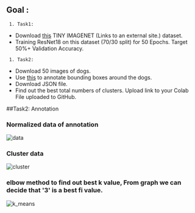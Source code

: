## Goal :
```
 1. Task1:
```
 *  Download [this](http://cs231n.stanford.edu/tiny-imagenet-200.zip) TINY IMAGENET (Links to an external site.) dataset. 
 *  Training ResNet18 on this dataset (70/30 split) for 50 Epochs. Target 50%+ Validation Accuracy.  
```
 1. Task2:  
```
 * Download 50 images of dogs. 
 * Use [this](http://www.robots.ox.ac.uk/~vgg/software/via/via_demo.html) to annotate bounding boxes around the dogs.
 * Download JSON file. 
 * Find out the best total numbers of clusters. Upload link to your Colab File uploaded to GitHub. 


##Task2:  Annotation

### Normalized data of annotation
![data](https://github.com/sajnanshetty/deep-learning/blob/master/s12/annotation/normalized_data.PNG)

### Cluster data
![cluster](https://github.com/sajnanshetty/deep-learning/blob/master/s12/annotation/cluster_3.PNG)

### elbow method to find out best k value, From graph we can decide that '3' is a best fi value.
![k_means](https://github.com/sajnanshetty/deep-learning/blob/master/s12/annotation/k_means.PNG)




